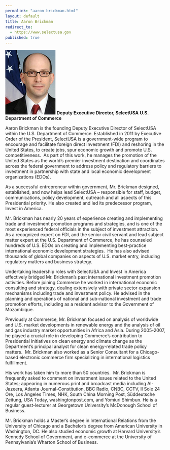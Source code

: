 ```yaml
---
permalink: "aaron-brickman.html"
layout: default
title: Aaron Brickman
redirect_to:
  - https://www.selectusa.gov
published: true
---
```




<span class="imgright">![Aaron Brickman](images/aaron_brickman_1.jpg "Aaron Brickman")
**Deputy Executive Director, SelectUSA**
**U.S. Department of Commerce**</span>

Aaron Brickman is the founding Deputy Executive Director of SelectUSA within the U.S. Department of Commerce. Established in 2011 by Executive Order of the President, SelectUSA is a government-wide program to encourage and facilitate foreign direct investment (FDI) and reshoring in the United States, to create jobs, spur economic growth and promote U.S. competitiveness.&nbsp; As part of this work, he manages the promotion of the United States as the world’s premier investment destination and coordinates across the federal government to address policy and regulatory barriers to investment in partnership with state and local economic development organizations (EDOs).&nbsp; 

As a successful entrepreneur within government, Mr. Brickman designed, established, and now helps lead SelectUSA – responsible for staff, budget, communications, policy development, outreach and all aspects of this Presidential priority. He also created and led its predecessor program, Invest in America. 

Mr. Brickman has nearly 20 years of experience creating and implementing trade and investment promotion programs and strategies, and is one of the most experienced federal officials in the subject of investment attraction.&nbsp; As a recognized expert on FDI, and the senior civil servant and lead subject matter expert at the U.S. Department of Commerce, he has counseled hundreds of U.S. EDOs on creating and implementing best-practice international economic development strategies.&nbsp; He has also advised thousands of global companies on aspects of U.S. market entry, including regulatory matters and business strategy.

Undertaking leadership roles with SelectUSA and Invest in America effectively bridged Mr. Brickman’s past international investment promotion activities. Before joining Commerce he worked in international economic consulting and strategy, dealing extensively with private sector expansion mechanisms including trade and investment policy. He advised in the planning and operations of national and sub-national investment and trade promotion efforts, including as a resident advisor to the Government of Mozambique.&nbsp; 

Previously at Commerce, Mr. Brickman focused on analysis of worldwide and U.S. market developments in renewable energy and the analysis of oil and gas industry market opportunities in Africa and Asia. During 2005-2007, he played a crucial role in developing Commerce’s contribution to Presidential initiatives on clean energy and climate change as the Department’s principal analyst for clean energy-related trade policy matters.&nbsp; Mr. Brickman also worked as a Senior Consultant for a Chicago-based electronic commerce firm specializing in international logistics fulfillment.&nbsp;&nbsp;&nbsp;

His work has taken him to more than 50 countries.&nbsp; Mr. Brickman is frequently asked to comment on investment issues related to the United States; appearing in numerous print and broadcast media including Al-Jazeera, Atlanta Journal-Constitution, BBC Radio, CNBC, CCTV, Il Sole 24 Ore, Los Angeles Times, NHK, South China Morning Post, Süddeutsche Zeitung, USA Today, washingtonpost.com, and Yomiuri Shimbun. He is a regular guest-lecturer at Georgetown University’s McDonough School of Business.&nbsp;

Mr. Brickman holds a Master’s degree in International Relations from the University of Chicago and a Bachelor’s degree from American University in Washington, DC. He also studied economic growth at Harvard University’s Kennedy School of Government, and e-commerce at the University of Pennsylvania’s Wharton School of Business.&nbsp; 
